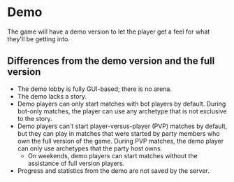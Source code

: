 # Demo
The game will have a demo version to let the player get a feel for what they'll be getting into.

## Differences from the demo version and the full version
* The demo lobby is fully GUI-based; there is no arena.
* The demo lacks a story.
* Demo players can only start matches with bot players by default. During bot-only matches, the player can use any archetype that is not exclusive to the story. 
* Demo players can't start player-versus-player (PVP) matches by default, but they can play in matches that were started by party members who own the full version of the game. During PVP matches, the demo player can only use archetypes that the party host owns.
  * On weekends, demo players can start matches without the assistance of full version players.
* Progress and statistics from the demo are not saved by the server.

